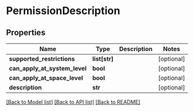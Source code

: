 # PermissionDescription

## Properties
Name | Type | Description | Notes
------------ | ------------- | ------------- | -------------
**supported_restrictions** | **list[str]** |  | [optional] 
**can_apply_at_system_level** | **bool** |  | [optional] 
**can_apply_at_space_level** | **bool** |  | [optional] 
**description** | **str** |  | [optional] 

[[Back to Model list]](../README.md#documentation-for-models) [[Back to API list]](../README.md#documentation-for-api-endpoints) [[Back to README]](../README.md)

